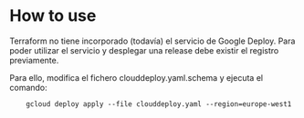 # How to use 
Terraform no tiene incorporado (todavía) el servicio de Google Deploy. 
Para poder utilizar el servicio y desplegar una release debe existir el registro previamente. 

Para ello, modifica el fichero clouddeploy.yaml.schema y ejecuta el comando:

```
    gcloud deploy apply --file clouddeploy.yaml --region=europe-west1
```
